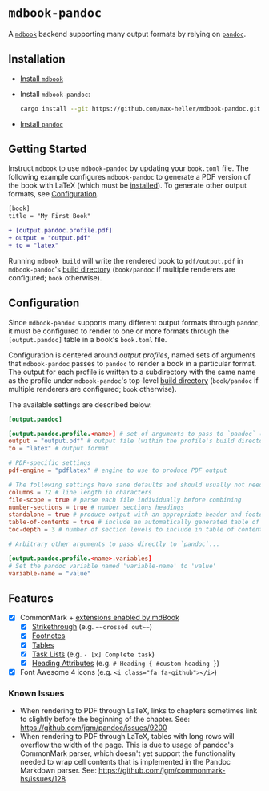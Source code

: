 # `mdbook-pandoc`

A [`mdbook`](https://github.com/rust-lang/mdBook) backend supporting many output formats by relying on [`pandoc`](https://pandoc.org).

## Installation

- [Install `mdbook`](https://rust-lang.github.io/mdBook/guide/installation.html)

- Install `mdbook-pandoc`:

  ```sh
  cargo install --git https://github.com/max-heller/mdbook-pandoc.git mdbook-pandoc
  ```

- [Install `pandoc`](https://pandoc.org/installing.html)

## Getting Started

Instruct `mdbook` to use `mdbook-pandoc` by updating your `book.toml` file.
The following example configures `mdbook-pandoc` to generate a PDF version of the book with LaTeX (which must be [installed](https://www.latex-project.org/get)).
To generate other output formats, see [Configuration](#configuration).

```diff
[book]
title = "My First Book"

+ [output.pandoc.profile.pdf]
+ output = "output.pdf"
+ to = "latex"
```

Running `mdbook build` will write the rendered book to `pdf/output.pdf` in `mdbook-pandoc`'s [build directory](https://rust-lang.github.io/mdBook/format/configuration/renderers.html#output-tables) (`book/pandoc` if multiple renderers are configured; `book` otherwise).

## Configuration

Since `mdbook-pandoc` supports many different output formats through `pandoc`, it must be configured to render to one or more formats through the `[output.pandoc]` table in a book's `book.toml` file.

Configuration is centered around *output profiles*, named sets of arguments that `mdbook-pandoc` passes to `pandoc` to render a book in a particular format.
The output for each profile is written to a subdirectory with the same name as the profile under `mdbook-pandoc`'s top-level [build directory](https://rust-lang.github.io/mdBook/format/configuration/renderers.html#output-tables) (`book/pandoc` if multiple renderers are configured; `book` otherwise).

The available settings are described below:

```toml
[output.pandoc]

[output.pandoc.profile.<name>] # set of arguments to pass to `pandoc` (see https://pandoc.org/MANUAL.html)
output = "output.pdf" # output file (within the profile's build directory)
to = "latex" # output format

# PDF-specific settings
pdf-engine = "pdflatex" # engine to use to produce PDF output

# The following settings have sane defaults and should usually not need to be overridden
columns = 72 # line length in characters
file-scope = true # parse each file individually before combining
number-sections = true # number sections headings
standalone = true # produce output with an appropriate header and footer
table-of-contents = true # include an automatically generated table of contents
toc-depth = 3 # number of section levels to include in table of contents

# Arbitrary other arguments to pass directly to `pandoc`...

[output.pandoc.profile.<name>.variables]
# Set the pandoc variable named 'variable-name' to 'value'
variable-name = "value"
```

## Features

- [x] CommonMark + [extensions enabled by mdBook](https://rust-lang.github.io/mdBook/format/markdown.html#extensions)
  - [x] [Strikethrough](https://rust-lang.github.io/mdBook/format/markdown.html#strikethrough) (e.g. `~~crossed out~~`)
  - [x] [Footnotes](https://rust-lang.github.io/mdBook/format/markdown.html#footnotes)
  - [x] [Tables](https://rust-lang.github.io/mdBook/format/markdown.html#tables)
  - [x] [Task Lists](https://rust-lang.github.io/mdBook/format/markdown.html#task-lists) (e.g. `- [x] Complete task`)
  - [x] [Heading Attributes](https://rust-lang.github.io/mdBook/format/markdown.html#heading-attributes) (e.g. `# Heading { #custom-heading }`)
- [x] Font Awesome 4 icons (e.g. `<i class="fa fa-github"></i>`)

### Known Issues

- When rendering to PDF through LaTeX, links to chapters sometimes link to slightly before the beginning of the chapter.
  See: https://github.com/jgm/pandoc/issues/9200
- When rendering to PDF through LaTeX, tables with long rows will overflow the width of the page.
  This is due to usage of pandoc's CommonMark parser, which doesn't yet support the functionality
  needed to wrap cell contents that is implemented in the Pandoc Markdown parser.
  See: https://github.com/jgm/commonmark-hs/issues/128
